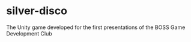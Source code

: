 # silver-disco
The Unity game developed for the first presentations of the BOSS Game Development Club
